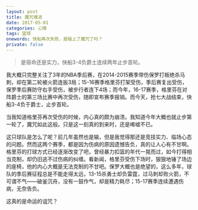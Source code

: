 ```yaml
---
layout: post
title: 魔咒难消
date: 2017-05-01
categories: 心情 
tags: 篮球
onewords: 快船再次失败，是碰上了魔咒了吗？
private: false
---
```

> 是宿命还是实力，快船3-4负爵士连续两年止步首轮。

我大概只完整关注了3年的NBA季后赛，在2014-2015赛季带伤保罗打板绝杀马刺，却在第二轮被火箭连扳3局；15-16赛季格里芬打架受伤，季后赛复出受伤，保罗季后赛防守右手受伤，被步行者连下4场；而今年，16-17赛季，格里芬在对阵爵士的第三场比赛中再次受伤，随即宣布赛季报销。而今天，抢七大战结束，快船3-4负于爵士，止步首轮。

当我知道格里芬再次受伤的时候，内心真的颇为崩溃。我知道今年大概也就止步第一轮了，魔咒如此这般。只是这一刻真的到来时，还是唏嘘不已。

这只球队是怎么了呢？前几年虽然也是输，但是我觉得那还是竞技实力、临场心态的问题。然而这两个赛季，都是因为伤病的原因遗憾告负，真的让人心有不甘啊。格里芬的打球方式已经逐渐改变了吧，曾经暴力扣篮的年代一晃而过，如今打得相当克制，却仍旧逃不过伤病的纠缠。看新闻，格里芬受伤下场时，狠狠地锤了场边的座椅，他的内心大概是无法克制的不甘吧。保罗大概也是绝望的，这么多年，球队的季后赛征程总是不能走得太远，13-15杀勇士却负雷霆，过马刺却败火箭，不可谓不气——破釜沉舟，没有一鼓作气，却是精力耗尽；15-17赛季连续遭遇伤病，无奈告负。

这真的是命运的诅咒？